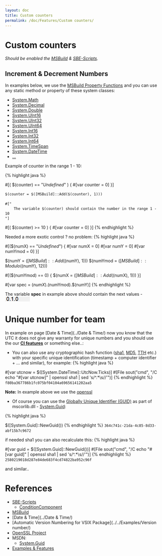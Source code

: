 ```yaml
---
layout: doc
title: Custom counters
permalink: /doc/Features/Custom counters/
---
```

# Custom counters

*Should be enabled the [MSBuild](../../Scripts/MSBuild/) & [SBE-Scripts](../../Scripts/SBE-Scripts/).*

## Increment & Decrement Numbers

In examples below, we use the [MSBuild Property Functions](https://msdn.microsoft.com/en-us/library/vstudio/dd633440%28v=vs.120%29.aspx#BKMK_PropertyFunctions) and you can use any static method or property of these system classes:

* [System.Math](https://msdn.microsoft.com/en-us/library/system.math_methods%28v=vs.100%29.aspx)
* [System.Decimal](https://msdn.microsoft.com/en-us/library/system.decimal_methods%28v=vs.100%29.aspx)
* [System.Double](https://msdn.microsoft.com/en-us/library/system.double_methods%28v=vs.100%29.aspx)
* [System.UInt16](https://msdn.microsoft.com/en-us/library/system.uint16_methods%28v=vs.100%29.aspx)
* [System.UInt32](https://msdn.microsoft.com/en-us/library/system.uint32_methods%28v=vs.100%29.aspx)
* [System.UInt64](https://msdn.microsoft.com/en-us/library/system.uint64_methods%28v=vs.100%29.aspx)
* [System.Int16](https://msdn.microsoft.com/en-us/library/system.int16_methods%28v=vs.100%29.aspx)
* [System.Int32](https://msdn.microsoft.com/en-us/library/system.int32_methods%28v=vs.100%29.aspx)
* [System.Int64](https://msdn.microsoft.com/en-us/library/system.int64_methods%28v=vs.100%29.aspx)
* [System.TimeSpan](https://msdn.microsoft.com/en-us/library/system.timespan_methods%28v=vs.100%29.aspx)
* [System.DateTime](https://msdn.microsoft.com/en-us/library/system.datetime_methods%28v=vs.100%29.aspx)
* [...](https://msdn.microsoft.com/en-us/library/vstudio/dd633440%28v=vs.120%29.aspx#BKMK_Static)

Example of counter in the range 1 - 10:

{% highlight java %}

#[( $(counter) == "*Undefined*" ) {
    #[var counter = 0]
}]

    $(counter = $([MSBuild]::Add($(counter), 1)))

    #["
        The variable $(counter) should contain the number in the range 1 - 10
    "]

#[( $(counter) >= 10 ) {
    #[var counter = 0]
}]
{% endhighlight %}

Needed a more exotic control ? no problem:
{% highlight java %}

#[($(numX) == "*Undefined*") {
    #[var numX    = 0]
    #[var numY    = 0]
    #[var numYmod = 0]
}]

$(numY    = $([MSBuild]::Add($(numY), 1)))
$(numYmod = $([MSBuild]::Modulo($(numY), 12)))

#[($(numYmod) == 0) {
    $(numX = $([MSBuild]::Add($(numX), 1)))
}]

#[var spec = $(numX).$(numYmod).$(numY)]
{% endhighlight %}

The variable **spec** in example above should contain the next values - ![Value of variable - spec](../../Resources/examples/ver_spec.gif)

# Unique number for team

In example on page [Date & Time](../Date & Time/) now you know that the UTC it does not give any warranty for unique numbers and you should use the our **[CI features](../../CI/)** or something else..:

* You can also use any cryptographic hash function ([sha1](https://en.wikipedia.org/wiki/SHA-1), [MD5](https://en.wikipedia.org/wiki/MD5), [TTH](https://en.wikipedia.org/wiki/Merkle_tree#Tiger_tree_hash) etc.) with your specific unique identification (timestamp + computer identifier + ... and similar), for example:
{% highlight java %}

#[var utcnow = $([System.DateTime]::UtcNow.Ticks)]
#[File sout("cmd", "/C echo \"#[var utcnow]\" | openssl sha1 | sed 's/^.*\s//'")]
{% endhighlight %}
`f80ba367786b1fc075bf04104a69656141202aa5`

**Note:** In example above we use the [openssl](https://www.openssl.org/docs/apps/openssl.html)

* Of course you can use the [Globally Unique Identifier (GUID)](https://en.wikipedia.org/wiki/Globally_unique_identifier) as part of mscorlib.dll - [System.Guid](https://msdn.microsoft.com/en-us/library/system.guid%28v=vs.100%29.aspx):

{% highlight java %}

$([System.Guid]::NewGuid())
{% endhighlight %}
`364c741c-21da-4c85-8d33-abf15b7c9672`

if needed sha1 you can also recalculate this:
{% highlight java %}

#[var guid = $([System.Guid]::NewGuid())]
#[File sout("cmd", "/C echo \"#[var guid]\" | openssl sha1 | sed 's/^.*\s//'")]
{% endhighlight %}
`2580219018d287e84de683f4cd74822ba952c96f`

and similar..

# References #

* [SBE-Scripts](../../Scripts/SBE-Scripts/)
    * [ConditionComponent](../../Scripts/SBE-Scripts/Components/ConditionComponent/)
* [MSBuild](../../Scripts/MSBuild/)
* [Date & Time](../Date & Time/)
* [Automatic Version Numbering for VSIX Package](../../Examples/Version number/)
* [OpenSSL Project](https://openssl.org)
* MSDN:
    * [System.Guid](https://msdn.microsoft.com/en-us/library/system.guid%28v=vs.100%29.aspx)
* [Examples & Features](../../Examples/)


